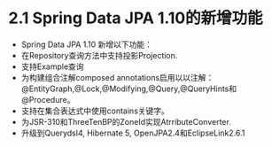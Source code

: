 # 2.1 Spring Data JPA 1.10的新增功能

* Spring Data JPA 1.10 新增以下功能：
* 在Repository查询方法中支持投影Projection.
* 支持Example查询
* 为构建组合注解composed annotations启用以以注解：@EntityGraph,@Lock,@Modifying,@Query,@QueryHints和@Procedure。
* 支持在集合表达式中使用contains关键字。
* 为JSR-310和ThreeTenBP的ZoneId实现AtrributeConverter.
* 升级到Querydsl4, Hibernate 5, OpenJPA2.4和EclipseLink2.6.1

